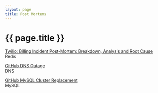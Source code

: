 ```yaml
---
layout: page
title: Post Mortems
---
```


# {{ page.title }}

[Twilio: Billing Incident Post-Mortem: Breakdown, Analysis and Root Cause](https://www.twilio.com/blog/2013/07/billing-incident-post-mortem-breakdown-analysis-and-root-cause.html)    
Redis

[GitHub DNS Outage](https://github.com/blog/1759-dns-outage-post-mortem)    
DNS

[GitHub MySQL Cluster Replacement](https://github.com/blog/1261-github-availability-this-week)    
MySQL